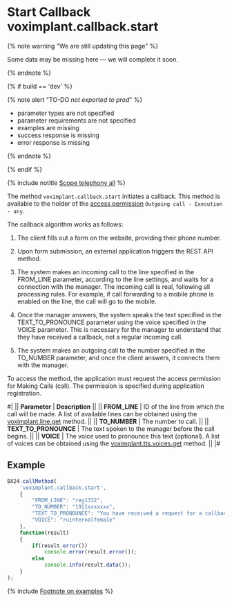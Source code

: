 # Start Callback voximplant.callback.start

{% note warning "We are still updating this page" %}

Some data may be missing here — we will complete it soon.

{% endnote %}

{% if build == 'dev' %}

{% note alert "TO-DO _not exported to prod_" %}

- parameter types are not specified
- parameter requirements are not specified
- examples are missing
- success response is missing
- error response is missing

{% endnote %}

{% endif %}

{% include notitle [Scope telephony all](../_includes/scope-telephony-all.md) %}

The method `voximplant.callback.start` initiates a callback. This method is available to the holder of the [access permission](https://helpdesk.bitrix24.com/open/18216960/) `Outgoing call - Execution - any`.

The callback algorithm works as follows:

1. The client fills out a form on the website, providing their phone number.

2. Upon form submission, an external application triggers the REST API method.

3. The system makes an incoming call to the line specified in the FROM_LINE parameter, according to the line settings, and waits for a connection with the manager. The incoming call is real, following all processing rules. For example, if call forwarding to a mobile phone is enabled on the line, the call will go to the mobile.

4. Once the manager answers, the system speaks the text specified in the TEXT_TO_PRONOUNCE parameter using the voice specified in the VOICE parameter. This is necessary for the manager to understand that they have received a callback, not a regular incoming call.

5. The system makes an outgoing call to the number specified in the TO_NUMBER parameter, and once the client answers, it connects them with the manager.

To access the method, the application must request the access permission for Making Calls (call). The permission is specified during application registration.

#|
|| **Parameter** | **Description** ||
|| **FROM_LINE** | ID of the line from which the call will be made. A list of available lines can be obtained using the [voximplant.line.get](lines/voximplant-line-get.md) method. ||
|| **TO_NUMBER** | The number to call. ||
|| **TEXT_TO_PRONOUNCE** | The text spoken to the manager before the call begins. ||
|| **VOICE** | The voice used to pronounce this text (optional). A list of voices can be obtained using the [voximplant.tts.voices.get](voximplant-tts-voices-get.md) method. ||
|#

## Example

```js
BX24.callMethod(
    'voximplant.callback.start',
    {
        "FROM_LINE": "reg1332",
        "TO_NUMBER": "1911xxxxxxx",
        "TEXT_TO_PRONOUNCE": "You have received a request for a callback, connecting you with the client.",
        "VOICE": "ruinternalfemale"
    },
    function(result)
    {
        if(result.error())
            console.error(result.error());
        else
            console.info(result.data());
    }
);
```

{% include [Footnote on examples](../../../_includes/examples.md) %}